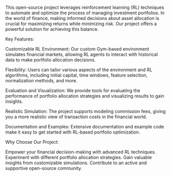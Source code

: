 This open-source project leverages reinforcement learning (RL) techniques to automate and optimize the process of managing investment portfolios. In the world of finance, making informed decisions about asset allocation is crucial for maximizing returns while minimizing risk. Our project offers a powerful solution for achieving this balance.

Key Features:

Customizable RL Environment: Our custom Gym-based environment simulates financial markets, allowing RL agents to interact with historical data to make portfolio allocation decisions.

Flexibility: Users can tailor various aspects of the environment and RL algorithms, including initial capital, time windows, feature selection, normalization methods, and more.

Evaluation and Visualization: We provide tools for evaluating the performance of portfolio allocation strategies and visualizing results to gain insights.

Realistic Simulation: The project supports modeling commission fees, giving you a more realistic view of transaction costs in the financial world.

Documentation and Examples: Extensive documentation and example code make it easy to get started with RL-based portfolio optimization.

Why Choose Our Project:

Empower your financial decision-making with advanced RL techniques.
Experiment with different portfolio allocation strategies.
Gain valuable insights from customizable simulations.
Contribute to an active and supportive open-source community.
